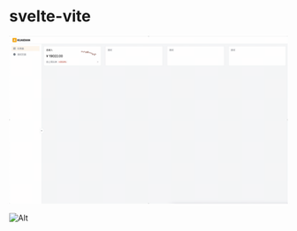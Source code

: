 # svelte-vite

![截屏](./image.gif)

![Alt](https://repobeats.axiom.co/api/embed/ab3352185eeef1c2303e8a533ce9fef1bc3818bf.svg "Repobeats analytics image")

